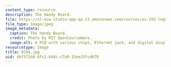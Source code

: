 ```yaml
---
content_type: resource
description: The Handy Board.
file: https://ol-ocw-studio-app-qa.s3.amazonaws.com/courses/es-293-lego-robotics-spring-2007/dbf572dd8fc16ddcc7a915ee33fcd670_0284.jpg
file_type: image/jpeg
image_metadata:
  caption: The Handy Board.
  credit: Photo by MIT OpenCourseWare.
  image-alt: A PCB with various chips, Ethernet jack, and digital display.
resourcetype: Image
title: 0284.jpg
uid: dbf572dd-8fc1-6ddc-c7a9-15ee33fcd670
---
```

